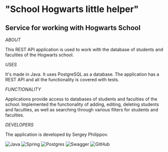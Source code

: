 # "School Hogwarts little helper"

## Service for working with Hogwarts School

*ABOUT*


This REST API application is used to work with the database of students and faculties of the Hogwarts school.

*USES*

It's made in Java. It uses PostgreSQL as a database.
The application has a REST API and all the functionality is covered with tests.

*FUNCTIONALITY*


Applications provide access to databases of students and faculties of the school.
Implemented the functionality of adding, editing, deleting students and faculties,
as well as searching through various filters for students and faculties.

*DEVELOPERS*

The application is developed by Sergey Philippov.


![Java](https://img.shields.io/badge/java-%23ED8B00.svg?style=for-the-badge&logo=java&logoColor=white)
![Spring](https://img.shields.io/badge/spring-%236DB33F.svg?style=for-the-badge&logo=spring&logoColor=white)
![Postgres](https://img.shields.io/badge/postgres-%23316192.svg?style=for-the-badge&logo=postgresql&logoColor=white)
![Swagger](https://img.shields.io/badge/-Swagger-%23Clojure?style=for-the-badge&logo=swagger&logoColor=white)
![GitHub](https://img.shields.io/badge/github-%23121011.svg?style=for-the-badge&logo=github&logoColor=white)
